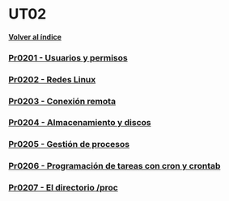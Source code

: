 # UT02

#### [Volver al índice](../index.md)

### [Pr0201 - Usuarios y permisos](pr0201/pr0201.md)

### [Pr0202 - Redes Linux](pr0202/pr0202.md)

### [Pr0203 - Conexión remota](pr0203/pr0203.md)

### [Pr0204 - Almacenamiento y discos](pr0204/pr0204.md)

### [Pr0205 - Gestión de procesos](pr0205/pr0205.md)

### [Pr0206 - Programación de tareas con cron y crontab](pr0206/pr0206.md)

### [Pr0207 - El directorio /proc](pr0207/pr0207.md)